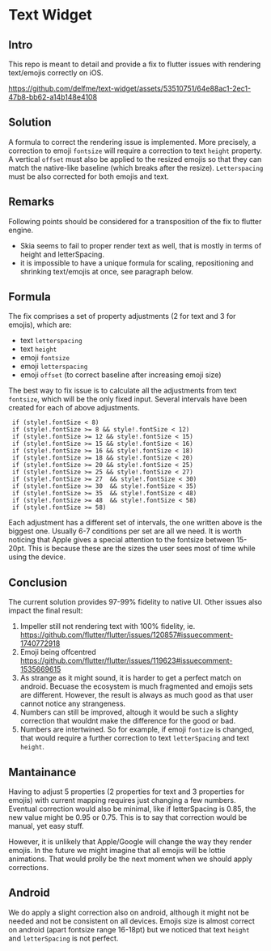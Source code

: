 # Text Widget

## Intro
This repo is meant to detail and provide a fix to flutter issues with rendering text/emojis correctly on iOS.


https://github.com/delfme/text-widget/assets/53510751/64e88ac1-2ec1-47b8-bb62-a14b148e4108



## Solution
A formula to correct the rendering issue is implemented. 
More precisely, a correction to emoji `fontsize` will require a correction to text `height` property.
A vertical `offset` must also be applied to the resized emojis so that they can match the native-like baseline (which breaks after the resize).
`Letterspacing` must be also corrected for both emojis and text.

## Remarks
Following points should be considered for a transposition of the fix to flutter engine.
- Skia seems to fail to proper render text as well, that is mostly in terms of height and letterSpacing.
- it is impossible to have a unique formula for scaling, repositioning and shrinking text/emojis at once, see paragraph below.

## Formula
The fix comprises a set of property adjustments (2 for text and 3 for emojis), which are:
- text `letterspacing`
- text `height`
- emoji `fontsize`
- emoji `letterspacing`
- emoji `offset` (to correct baseline after increasing emoji size)

The best way to fix issue is to calculate all the adjustments from text `fontsize`, which will be the only fixed input.
Several intervals have been created for each of above adjustments.

```
 if (style!.fontSize < 8)
 if (style!.fontSize >= 8 && style!.fontSize < 12)
 if (style!.fontSize >= 12 && style!.fontSize < 15)
 if (style!.fontSize >= 15 && style!.fontSize < 16)
 if (style!.fontSize >= 16 && style!.fontSize < 18)
 if (style!.fontSize >= 18 && style!.fontSize < 20)
 if (style!.fontSize >= 20 && style!.fontSize < 25)
 if (style!.fontSize >= 25 && style!.fontSize < 27)
 if (style!.fontSize >= 27  && style!.fontSize < 30)
 if (style!.fontSize >= 30  && style!.fontSize < 35)
 if (style!.fontSize >= 35  && style!.fontSize < 48)
 if (style!.fontSize >= 48  && style!.fontSize < 58)
 if (style!.fontSize >= 58)
```

Each adjustment has a different set of intervals, the one written above is the biggest one.
Usually 6-7 conditions per set are all we need.
It is worth noticing that Apple gives a special attention to the fontsize between 15-20pt.
This is because these are the sizes the user sees most of time while using the device.

## Conclusion
The current solution provides 97-99% fidelity to native UI.
Other issues also impact the final result:
1) Impeller still not rendering text with 100% fidelity, ie. https://github.com/flutter/flutter/issues/120857#issuecomment-1740772918  
2) Emoji being offcentred https://github.com/flutter/flutter/issues/119623#issuecomment-1535669615
3) As strange as it might sound, it is harder to get a perfect match on android. Becuase the ecosystem is much fragmented and emojis sets are different. However, the result is always as much good as that user cannot notice any strangeness. 
4) Numbers can still be improved, altough it would be such a slighty correction that wouldnt make the difference for the good or bad.
5) Numbers are intertwined. So for example, if emoji `fontize` is changed, that would require a further correction to text `letterSpacing` and text `height`. 

## Mantainance
Having to adjust 5 properties (2 properties for text and 3 properties for emojis) with current mapping requires just changing a few numbers.
Eventual correction would also be minimal, like if letterSpacing is 0.85, the new value might be 0.95 or 0.75.
This is to say that correction would be manual, yet easy stuff.

However, it is unlikely that Apple/Google will change the way they render emojis.
In the future we might imagine that all emojis will be lottie animations.
That would prolly be the next moment when we should apply corrections.

## Android
We do apply a slight correction also on android, although it might not be needed and not be consistent on all devices. Emojis size is almost correct on android (apart fontsize range 16-18pt) but we noticed that text `height` and `letterSpacing` is not perfect.




